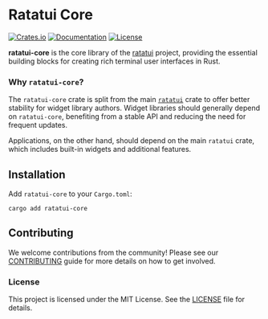 # Ratatui Core

[![Crates.io](https://img.shields.io/crates/v/ratatui-core)](https://crates.io/crates/ratatui-core)
[![Documentation](https://docs.rs/ratatui-core/badge.svg)](https://docs.rs/ratatui-core)
[![License](https://img.shields.io/crates/l/ratatui-core)](../LICENSE)

<!-- ⚠️ DO NOT EDIT THIS FILE DIRECTLY, EDIT lib.rs AND THEN RUN `cargo rdme` to update this file. -->
<!-- cargo-rdme start -->

**ratatui-core** is the core library of the [ratatui] project,
providing the essential building blocks for creating rich terminal user interfaces in Rust.

[ratatui]: https://github.com/ratatui/ratatui

### Why `ratatui-core`?

The `ratatui-core` crate is split from the main [`ratatui`](https://crates.io/crates/ratatui) crate
to offer better stability for widget library authors. Widget libraries should generally depend on
`ratatui-core`, benefiting from a stable API and reducing the need for frequent updates.

Applications, on the other hand, should depend on the main `ratatui` crate, which includes built-in
widgets and additional features.

## Installation

Add `ratatui-core` to your `Cargo.toml`:

```shell
cargo add ratatui-core
```

## Contributing

We welcome contributions from the community! Please see our [CONTRIBUTING](../CONTRIBUTING.md) guide
for more details on how to get involved.

### License

This project is licensed under the MIT License. See the [LICENSE](../LICENSE) file for details.

<!-- cargo-rdme end -->
